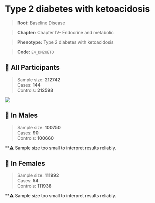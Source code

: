 # Type 2 diabetes with ketoacidosis

> **Root:** Baseline Disease  

> **Chapter:** Chapter IV- Endocrine and metabolic  

> **Phenotype:** Type 2 diabetes with ketoacidosis  

> **Code:** `E4_DM2KETO`

## 🧪 All Participants  
> Sample size: **212742**  
> Cases: **144**  
> Controls: **212598**
<img src="/Disease/Figures/ALL/Incidence/E4_DM2KETO.png"/>
<CsvTable src="/Disease/Data/ALL/Incidence/COX_E4_DM2KETO.csv" label="🔍 View full results" />

## 👨 In Males  
> Sample size: **100750**  
> Cases: **90**  
> Controls: **100660**

**⚠️ Sample size too small to interpret results reliably.


## 👩 In Females  
> Sample size: **111992**  
> Cases: **54**  
> Controls: **111938**

**⚠️ Sample size too small to interpret results reliably.

